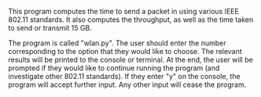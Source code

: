 This program computes the time to send a packet in using various IEEE 802.11 
standards. It also computes the throughput, as well as the time taken to send
or transmit 15 GB.

The program is called "wlan.py". The user should enter the number corresponding
to the option that they would like to choose. The relevant results will be printed
to the console or terminal. At the end, the user will be prompted if they would like
to continue running the program (and investigate other 802.11 standards). If they enter
"y" on the console, the program will accept further input. Any other input will cease
the program.